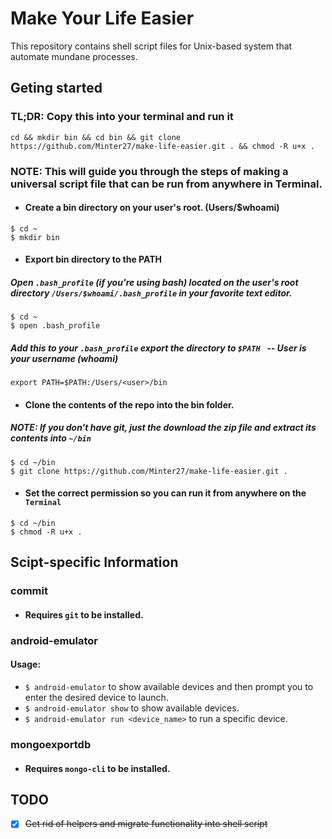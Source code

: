 # Make Your Life Easier
This repository contains shell script files for Unix-based system that automate mundane processes.

## Geting started

### TL;DR: Copy this into your terminal and run it
```
cd && mkdir bin && cd bin && git clone https://github.com/Minter27/make-life-easier.git . && chmod -R u+x .
```

### NOTE: This will guide you through the steps of making a universal script file that can be run from anywhere in Terminal.

- #### Create a bin directory on your user's root. (Users/$whoami)
```
$ cd ~
$ mkdir bin  
```
- ####  Export bin directory to the PATH
##### Open `.bash_profile` (if you're using bash) located on the user's root directory `/Users/$whoami/.bash_profile` in your favorite text editor.
```
$ cd ~
$ open .bash_profile
```
##### Add this to your `.bash_profile` export the directory to `$PATH ` -- User is your username (whoami)
`export PATH=$PATH:/Users/<user>/bin`
- #### Clone the contents of the repo into the bin folder.
##### NOTE: If you don't have git, just the download the zip file and extract its contents into `~/bin`
```
$ cd ~/bin
$ git clone https://github.com/Minter27/make-life-easier.git .
```
- #### Set the correct permission so you can run it from anywhere on the `Terminal`
``` 
$ cd ~/bin
$ chmod -R u+x .
```

## Scipt-specific Information

### commit
- #### Requires `git` to be installed.

### android-emulator
#### Usage:
- `$ android-emulator` to show available devices and then prompt you to enter the desired device to launch.
- `$ android-emulator show` to show available devices.
- `$ android-emulator run <device_name>` to run a specific device.

### mongoexportdb
- #### Requires `mongo-cli` to be installed.


## TODO
- [x] ~~Get rid of helpers and migrate functionality into shell script~~
